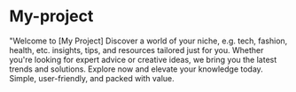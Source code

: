 # My-project
"Welcome to [My Project] Discover a world of your niche, e.g. tech, fashion, health, etc. insights, tips, and resources tailored just for you. Whether you're looking for expert advice or creative ideas, we bring you the latest trends and solutions. Explore now and elevate your knowledge today. Simple, user-friendly, and packed with value.

